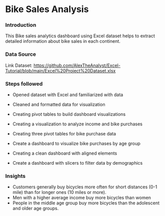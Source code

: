 # Bike Sales Analysis


### Introduction

This Bike sales analytics dashboard using Excel dataset helps to extract detailed information about bike sales in each continent.


### Data Source

Link Dataset: https://github.com/AlexTheAnalyst/Excel-Tutorial/blob/main/Excel%20Project%20Dataset.xlsx



### Steps followed

- Opened dataset with Excel and familiarized with data

- Cleaned and formatted data for visualization

- Creating pivot tables to build dashboard visualizations

- Creating a visualization to analyze income and bike purchases

- Creating three pivot tables for bike purchase data

- Create a dashboard to visualize bike purchases by age group

- Creating a clean dashboard with aligned elements

- Create a dashboard with slicers to filter data by demographics


### Insights

- Customers generally buy bicycles more often for short distances (0-1 mile) than for longer ones (10 miles or more).
- Men with a higher average income buy more bicycles than women
- People in the middle age group buy more bicycles than the adolescent and older age groups.

